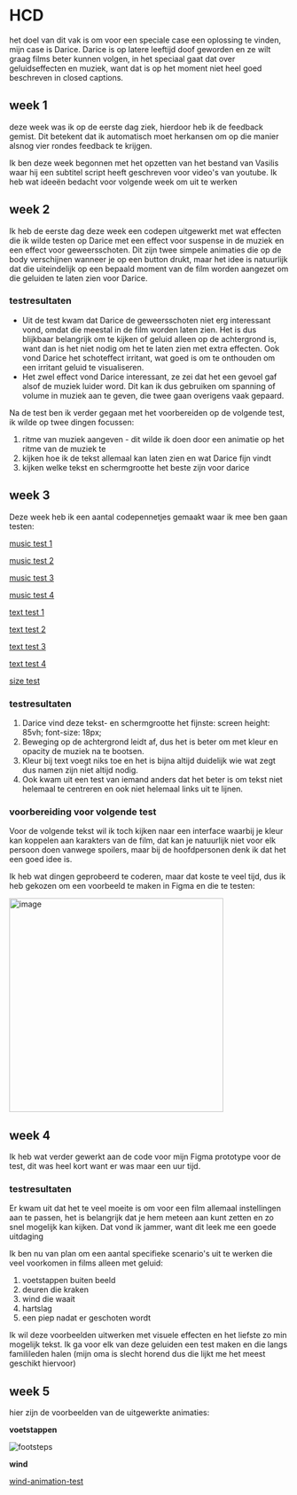 # HCD

het doel van dit vak is om voor een speciale case een oplossing te vinden, mijn case is Darice. Darice is op latere leeftijd doof geworden en ze wilt graag films beter kunnen volgen, in het speciaal gaat dat over geluidseffecten en muziek, want dat is op het moment niet heel goed beschreven in closed captions.


## week 1

deze week was ik op de eerste dag ziek, hierdoor heb ik de feedback gemist. Dit betekent dat ik automatisch moet herkansen om op die manier alsnog vier rondes feedback te krijgen.

Ik ben deze week begonnen met het opzetten van het bestand van Vasilis waar hij een subtitel script heeft geschreven voor video's van youtube. Ik heb wat ideeën bedacht voor volgende week om uit te werken


## week 2

Ik heb de eerste dag deze week een codepen uitgewerkt met wat effecten die ik wilde testen op Darice met een effect voor suspense in de muziek en een effect voor geweersschoten. Dit zijn twee simpele animaties die op de body verschijnen wanneer je op een button drukt, maar het idee is natuurlijk dat die uiteindelijk op een bepaald moment van de film worden aangezet om die geluiden te laten zien voor Darice.

### testresultaten

- Uit de test kwam dat Darice de geweersschoten niet erg interessant vond, omdat die meestal in de film worden laten zien. Het is dus blijkbaar belangrijk om te kijken of geluid alleen op de achtergrond is, want dan is het niet nodig om het te laten zien met extra effecten. Ook vond Darice het schoteffect irritant, wat goed is om te onthouden om een irritant geluid te visualiseren.
- Het zwel effect vond Darice interessant, ze zei dat het een gevoel gaf alsof de muziek luider word. Dit kan ik dus gebruiken om spanning of volume in muziek aan te geven, die twee gaan overigens vaak gepaard.

Na de test ben ik verder gegaan met het voorbereiden op de volgende test, ik wilde op twee dingen focussen:
1. ritme van muziek aangeven - dit wilde ik doen door een animatie op het ritme van de muziek te 
2. kijken hoe ik de tekst allemaal kan laten zien en wat Darice fijn vindt
3. kijken welke tekst en schermgrootte het beste zijn voor darice


## week 3

Deze week heb ik een aantal codepennetjes gemaakt waar ik mee ben gaan testen:

[music test 1](https://codepen.io/lorenzo_03/pen/MYYbzwv)

[music test 2](https://codepen.io/lorenzo_03/pen/PwwbxPq)

[music test 3](https://codepen.io/lorenzo_03/pen/MYYmoLo)

[music test 4](https://codepen.io/lorenzo_03/pen/mydZmKJ)


[text test 1](https://codepen.io/lorenzo_03/pen/Byagwwj)

[text test 2](https://codepen.io/lorenzo_03/pen/bNGPooe)

[text test 3](https://codepen.io/lorenzo_03/pen/QwWXqqd)

[text test 4](https://codepen.io/lorenzo_03/pen/pvoXWWw)


[size test](https://codepen.io/lorenzo_03/pen/MYYmoZo)


### testresultaten

1. Darice vind deze tekst- en schermgrootte het fijnste: screen height: 85vh; font-size: 18px;
2. Beweging op de achtergrond leidt af, dus het is beter om met kleur en opacity de muziek na te bootsen.
3. Kleur bij text voegt niks toe en het is bijna altijd duidelijk wie wat zegt dus namen zijn niet altijd nodig.
4. Ook kwam uit een test van iemand anders dat het beter is om tekst niet helemaal te centreren en ook niet helemaal links uit te lijnen.


### voorbereiding voor volgende test

Voor de volgende tekst wil ik toch kijken naar een interface waarbij je kleur kan koppelen aan karakters van de film, dat kan je natuurlijk niet voor elk persoon doen vanwege spoilers, maar bij de hoofdpersonen denk ik dat het een goed idee is.

Ik heb wat dingen geprobeerd te coderen, maar dat koste te veel tijd, dus ik heb gekozen om een voorbeeld te maken in Figma en die te testen:

<img width="386" alt="image" src="https://github.com/user-attachments/assets/98774bce-b59b-413a-9eb7-3615f36614a9" />


## week 4

Ik heb wat verder gewerkt aan de code voor mijn Figma prototype voor de test, dit was heel kort want er was maar een uur tijd.

### testresultaten

Er kwam uit dat het te veel moeite is om voor een film allemaal instellingen aan te passen, het is belangrijk dat je hem meteen aan kunt zetten en zo snel mogelijk kan kijken. Dat vond ik jammer, want dit leek me een goede uitdaging

Ik ben nu van plan om een aantal specifieke scenario's uit te werken die veel voorkomen in films alleen met geluid:

1. voetstappen buiten beeld
2. deuren die kraken
3. wind die waait
4. hartslag
5. een piep nadat er geschoten wordt

Ik wil deze voorbeelden uitwerken met visuele effecten en het liefste zo min mogelijk tekst. Ik ga voor elk van deze geluiden een test maken en die langs familileden halen (mijn oma is slecht horend dus die lijkt me het meest geschikt hiervoor)


## week 5

hier zijn de voorbeelden van de uitgewerkte animaties:

**voetstappen**

![footsteps](https://github.com/user-attachments/assets/f53c5641-4639-4f4e-b703-6dd08b162cdd)



**wind**

[wind-animation-test](https://codepen.io/lorenzo_03/pen/vEEWyaE?editors=0010)
